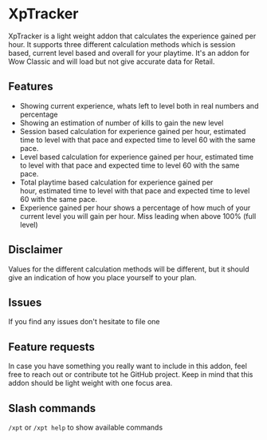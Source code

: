 # XpTracker
XpTracker is a light weight addon that calculates the experience gained per hour. It supports three different calculation methods which is session based, current level based and overall for your playtime. It's an addon for Wow Classic and will load but not give accurate data for Retail.


## Features
* Showing current experience, whats left to level both in real numbers and percentage
* Showing an estimation of number of kills to gain the new level
* Session based calculation for experience gained per hour, estimated time to level with that pace and expected time to level 60 with the same pace.
* Level based calculation for experience gained per hour, estimated time to level with that pace and expected time to level 60 with the same pace.
* Total playtime based calculation for experience gained per hour, estimated time to level with that pace and expected time to level 60 with the same pace.
* Experience gained per hour shows a percentage of how much of your current level you will gain per hour. Miss leading when above 100% (full level)


## Disclaimer
Values for the different calculation methods will be different, but it should give an indication of how you place yourself to your plan.


## Issues
If you find any issues don't hesitate to file one


## Feature requests
In case you have something you really want to include in this addon, feel free to reach out or contribute tot he GitHub project. Keep in mind that this addon should be light weight with one focus area.


## Slash commands
```/xpt``` or ```/xpt help``` to show available commands